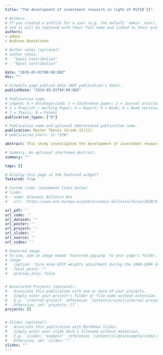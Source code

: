 ```yaml
---
title: "The development of investment research in light of MiFID II"

# Authors
# If you created a profile for a user (e.g. the default `admin` user), write the username (folder name) here 
# and it will be replaced with their full name and linked to their profile.
authors:
- admin
- Andreas Danielsson 

# Author notes (optional)
# author_notes:
# - "Equal contribution"
# - "Equal contribution"

date: "2019-05-01T00:00:00Z"
doi: ""

# Schedule page publish date (NOT publication's date).
publishDate: "2019-05-01T00:00:00Z"

# Publication type.
# Legend: 0 = Uncategorized; 1 = Conference paper; 2 = Journal article;
# 3 = Preprint / Working Paper; 4 = Report; 5 = Book; 6 = Book section;
# 7 = Thesis; 8 = Patent
publication_types: ["0"]

# Publication name and optional abbreviated publication name.
publication: Master Thesis (Grade 12/12).
# publication_short: In *ICW*

abstract: This study investigates the development of investment research in the Swedish stock market in light of the newly implemented regulation, MiFID II. By separating the cost of investment research from the cost of execution and implementing inducement rules, MiFID II is set to disrupt the production and distribution of investment research. Market participants are concerned that these changes will lead to a decrease in the supply of investment research and reduce stock liquidity, particularly for smaller firms. <br/> <br/>  By analyzing investment research in a univariate setting, we find that the number of investment analysts providing research on firms in the Swedish stock market has decreased following MiFID II. The decrease is driven by a reduction of investment analysts covering large firms. To facilitate the investment firms’ demand for firm information, brokerages have gradually refocused their offerings to include sponsored research. While this study finds that the number of firms covered by sponsored research has increased, the increase is not statistically significant and sponsored research remains small relative to traditional research. <br/> <br/> After incorporating stock liquidity to the analysis, we find a positive relationship between investment analysts and liquidity. The relationship is positive both before and after the implementation of MiFID II. As such, our findings are consistent with related literature and imply that investment analysts add value by providing more information. Furthermore, we find that investment analysts have a higher effect on stock liquidity following MiFID II. <br/> <br/> Related literature has highlighted the important issue of endogeneity as analyst coverage and liquidity are simultaneously determined. To mitigate the problem with endogeneity, the relationship between investment analysts and liquidity is estimated using a simultaneous equation model based on the models used by Brennan and Subrahmanyam (1995) and Roulstone (2003). <br/> <br/> Our findings are important since they show that firms, investors, and brokerages have a higher benefit from increased research coverage after MiFID II.

# Summary. An optional shortened abstract.
summary: ""

tags: []

# Display this page in the Featured widget?
featured: true

# Custom links (uncomment lines below)
# links:
# - name: Economic Bulletin Box
#   url: 'https://www.ecb.europa.eu/pub/economic-bulletin/focus/2020/html/ecb.ebbox202003_04~537bb1d72e.en.html'

url_pdf: ''
url_code: ''
url_dataset: ''
url_poster: ''
url_project: ''
url_slides: ''
url_source: ''
url_video: ''

# Featured image
# To use, add an image named `featured.jpg/png` to your page's folder. 
# image:
#   caption: 'Euro area HICP weights adjustment during the 2008-2009 downturn'
#   focal_point: ""
#   preview_only: false


# Associated Projects (optional).
#   Associate this publication with one or more of your projects.
#   Simply enter your project's folder or file name without extension.
#   E.g. `internal-project` references `content/project/internal-project/index.md`.
#   Otherwise, set `projects: []`.
projects: []


# Slides (optional).
#   Associate this publication with Markdown slides.
#   Simply enter your slide deck's filename without extension.
#   E.g. `slides: "example"` references `content/slides/example/index.md`.
#   Otherwise, set `slides: ""`.
slides: ""
---
```

